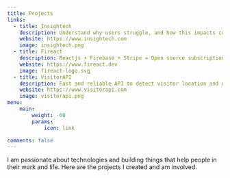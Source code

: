 ```yaml
---
title: Projects
links:
  - title: Insightech
    description: Understand why users struggle, and how this impacts conversions and revenue.
    website: https://www.insightech.com
    image: insightech.png
  - title: Fireact
    description: Reactjs + Firebase + Stripe = Open source subscription based SaaS web applications.
    website: https://www.fireact.dev
    image: fireact-logo.svg
  - title: VisitorAPI
    description: Fast and reliable API to detect visitor location and device info.
    website: https://www.visitorapi.com
    image: visitorapi.png
menu:
    main: 
        weight: -60
        params:
            icon: link

comments: false
---
```



I am passionate about technologies and building things that help people in their work and life. Here are the projects I created and am involved.
